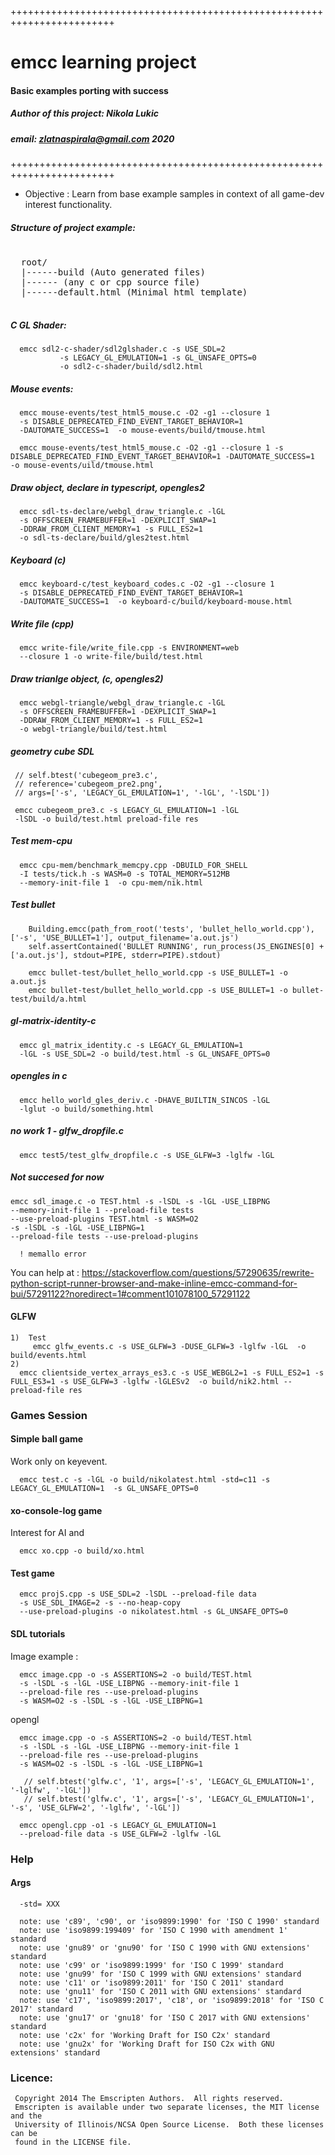 
++++++++++++++++++++++++++++++++++++++++++++++++++++++++++++++++++++++++
 #    emcc learning project     #
 ####   Basic examples porting with success   ####
 #####  Author of this project: Nikola Lukic #####
 #####  email: zlatnaspirala@gmail.com 2020  #####
++++++++++++++++++++++++++++++++++++++++++++++++++++++++++++++++++++++++

 - Objective : Learn from base example samples in context of all game-dev interest functionality.

##### Structure of project example: #####

<pre>

  root/
  |------build (Auto generated files)
  |------<example_name> (any c or cpp source file)
  |------default.html (Minimal html template)

</pre>

##### C GL Shader: #####

```
  emcc sdl2-c-shader/sdl2glshader.c -s USE_SDL=2
           -s LEGACY_GL_EMULATION=1 -s GL_UNSAFE_OPTS=0
           -o sdl2-c-shader/build/sdl2.html
```

##### Mouse events: #####
```
  emcc mouse-events/test_html5_mouse.c -O2 -g1 --closure 1
  -s DISABLE_DEPRECATED_FIND_EVENT_TARGET_BEHAVIOR=1
  -DAUTOMATE_SUCCESS=1  -o mouse-events/build/tmouse.html
```

```copy
  emcc mouse-events/test_html5_mouse.c -O2 -g1 --closure 1 -s DISABLE_DEPRECATED_FIND_EVENT_TARGET_BEHAVIOR=1 -DAUTOMATE_SUCCESS=1  -o mouse-events/uild/tmouse.html
```

##### Draw object, declare in typescript, opengles2 #####
```
  emcc sdl-ts-declare/webgl_draw_triangle.c -lGL
  -s OFFSCREEN_FRAMEBUFFER=1 -DEXPLICIT_SWAP=1
  -DDRAW_FROM_CLIENT_MEMORY=1 -s FULL_ES2=1
  -o sdl-ts-declare/build/gles2test.html
```

##### Keyboard (c) #####
```
  emcc keyboard-c/test_keyboard_codes.c -O2 -g1 --closure 1
  -s DISABLE_DEPRECATED_FIND_EVENT_TARGET_BEHAVIOR=1
  -DAUTOMATE_SUCCESS=1  -o keyboard-c/build/keyboard-mouse.html
```

##### Write file (cpp) #####
```
  emcc write-file/write_file.cpp -s ENVIRONMENT=web
  --closure 1 -o write-file/build/test.html
```

##### Draw trianlge object, (c, opengles2) #####
```
  emcc webgl-triangle/webgl_draw_triangle.c -lGL
  -s OFFSCREEN_FRAMEBUFFER=1 -DEXPLICIT_SWAP=1
  -DDRAW_FROM_CLIENT_MEMORY=1 -s FULL_ES2=1
  -o webgl-triangle/build/test.html
```


##### geometry cube SDL #####

```
 // self.btest('cubegeom_pre3.c',
 // reference='cubegeom_pre2.png',
 // args=['-s', 'LEGACY_GL_EMULATION=1', '-lGL', '-lSDL'])

 emcc cubegeom_pre3.c -s LEGACY_GL_EMULATION=1 -lGL
 -lSDL -o build/test.html preload-file res

```

##### Test mem-cpu #####
```
  emcc cpu-mem/benchmark_memcpy.cpp -DBUILD_FOR_SHELL
  -I tests/tick.h -s WASM=0 -s TOTAL_MEMORY=512MB
  --memory-init-file 1  -o cpu-mem/nik.html
```

##### Test bullet #####
```
    Building.emcc(path_from_root('tests', 'bullet_hello_world.cpp'), ['-s', 'USE_BULLET=1'], output_filename='a.out.js')
    self.assertContained('BULLET RUNNING', run_process(JS_ENGINES[0] + ['a.out.js'], stdout=PIPE, stderr=PIPE).stdout)

    emcc bullet-test/bullet_hello_world.cpp -s USE_BULLET=1 -o a.out.js
    emcc bullet-test/bullet_hello_world.cpp -s USE_BULLET=1 -o bullet-test/build/a.html
```

##### gl-matrix-identity-c #####

```
  emcc gl_matrix_identity.c -s LEGACY_GL_EMULATION=1
  -lGL -s USE_SDL=2 -o build/test.html -s GL_UNSAFE_OPTS=0
```

##### opengles in c #####
```
  emcc hello_world_gles_deriv.c -DHAVE_BUILTIN_SINCOS -lGL
  -lglut -o build/something.html
```

##### no work 1 - glfw_dropfile.c #####
```
  emcc test5/test_glfw_dropfile.c -s USE_GLFW=3 -lglfw -lGL
```

##### Not succesed for now #####

```
emcc sdl_image.c -o TEST.html -s -lSDL -s -lGL -USE_LIBPNG
--memory-init-file 1 --preload-file tests
--use-preload-plugins TEST.html -s WASM=O2
-s -lSDL -s -lGL -USE_LIBPNG=1
--preload-file tests --use-preload-plugins

  ! memallo error

```
   You can help at :
    https://stackoverflow.com/questions/57290635/rewrite-python-script-runner-browser-and-make-inline-emcc-command-for-bui/57291122?noredirect=1#comment101078100_57291122

#### GLFW ####

```
1)  Test
     emcc glfw_events.c -s USE_GLFW=3 -DUSE_GLFW=3 -lglfw -lGL  -o build/events.html
2)
  emcc clientside_vertex_arrays_es3.c -s USE_WEBGL2=1 -s FULL_ES2=1 -s FULL_ES3=1 -s USE_GLFW=3 -lglfw -lGLESv2  -o build/nik2.html --preload-file res

```

### Games Session ###

#### Simple ball game ####

 Work only on keyevent.

 ```
   emcc test.c -s -lGL -o build/nikolatest.html -std=c11 -s LEGACY_GL_EMULATION=1  -s GL_UNSAFE_OPTS=0
 ```

#### xo-console-log game ####

 Interest for AI and
```
  emcc xo.cpp -o build/xo.html
```

#### Test game ####

```
  emcc projS.cpp -s USE_SDL=2 -lSDL --preload-file data
  -s USE_SDL_IMAGE=2 -s --no-heap-copy
  --use-preload-plugins -o nikolatest.html -s GL_UNSAFE_OPTS=0
```

#### SDL tutorials ####

 Image example :
```
  emcc image.cpp -o -s ASSERTIONS=2 -o build/TEST.html
  -s -lSDL -s -lGL -USE_LIBPNG --memory-init-file 1
  --preload-file res --use-preload-plugins
  -s WASM=O2 -s -lSDL -s -lGL -USE_LIBPNG=1
```

opengl
```
  emcc image.cpp -o -s ASSERTIONS=2 -o build/TEST.html
  -s -lSDL -s -lGL -USE_LIBPNG --memory-init-file 1
  --preload-file res --use-preload-plugins
  -s WASM=O2 -s -lSDL -s -lGL -USE_LIBPNG=1

   // self.btest('glfw.c', '1', args=['-s', 'LEGACY_GL_EMULATION=1', '-lglfw', '-lGL'])
   // self.btest('glfw.c', '1', args=['-s', 'LEGACY_GL_EMULATION=1', '-s', 'USE_GLFW=2', '-lglfw', '-lGL'])

  emcc opengl.cpp -o1 -s LEGACY_GL_EMULATION=1
  --preload-file data -s USE_GLFW=2 -lglfw -lGL
```

### Help ###

#### Args ####

```
  -std= XXX

  note: use 'c89', 'c90', or 'iso9899:1990' for 'ISO C 1990' standard
  note: use 'iso9899:199409' for 'ISO C 1990 with amendment 1' standard
  note: use 'gnu89' or 'gnu90' for 'ISO C 1990 with GNU extensions' standard
  note: use 'c99' or 'iso9899:1999' for 'ISO C 1999' standard
  note: use 'gnu99' for 'ISO C 1999 with GNU extensions' standard
  note: use 'c11' or 'iso9899:2011' for 'ISO C 2011' standard
  note: use 'gnu11' for 'ISO C 2011 with GNU extensions' standard
  note: use 'c17', 'iso9899:2017', 'c18', or 'iso9899:2018' for 'ISO C 2017' standard
  note: use 'gnu17' or 'gnu18' for 'ISO C 2017 with GNU extensions' standard
  note: use 'c2x' for 'Working Draft for ISO C2x' standard
  note: use 'gnu2x' for 'Working Draft for ISO C2x with GNU extensions' standard

```

### Licence: ###

```
 Copyright 2014 The Emscripten Authors.  All rights reserved.
 Emscripten is available under two separate licenses, the MIT license and the
 University of Illinois/NCSA Open Source License.  Both these licenses can be
 found in the LICENSE file.
```
